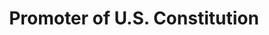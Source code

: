 ---
pid: ch861
title: Promoter of U.S. Constitution
location_transcription: 
coordinates: 
zipcode: '19124'
gen_neighborhood: North Philadelphia
neighborhood: Juniata,Frankford,Feltonville
outside_phl: 
age: '66'
age_range: 60-69
instagram: 
image_file_name: ch_861.jpg
proposal_transcription: "[Wikipedia bio of Alexander Hamilton]"
topic: Person,History
topic_summary: 0, 0
type: Other No Form
keywords_other: supplementary, CH861
credit: 
image_labels: 
twitter: 
facebook: 
permalink: "/monuments/ch861/"
layout: item-page
---